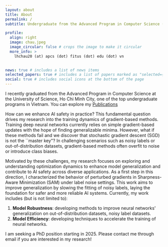 ```yaml
---
layout: about
title: About
permalink: /
subtitle: Undergraduate from the Advanced Program in Computer Science (APCS), at <a>University of Science, Ho Chi Minh City</a>

profile:
  align: right
  image: chau.jpeg
  image_circular: false # crops the image to make it circular
  more_info: >
    lhchau20 (at) apcs (dot) fitus (dot) edu (dot) vn
  

news: true # includes a list of news items
selected_papers: true # includes a list of papers marked as "selected={true}"
social: true # includes social icons at the bottom of the page
---
```


I recently graduated from the Advanced Program in Computer Science at the University of Science, Ho Chi Minh City, one of the top undergraduate programs in Vietnam. You can explore my [Publications](https://scholar.google.com/citations?user=j4ck-L4AAAAJ)

How can we enhance AI safety in practice? This fundamental question drives my research into the training dynamics of gradient-based methods. Training deep neural networks currently relies on simple gradient-based updates with the hope of finding generalizable minima. However, what if these methods fail and we discover that stochastic gradient descent (SGD) is not the ``master key"? In challenging scenarios such as noisy labels or out-of-distribution datasets, gradient-based methods often overfit to noise or introduce class biases.

Motivated by these challenges, my research focuses on exploring and understanding optimization dynamics to enhance model generalization and contribute to AI safety across diverse applications. As a first step in this direction, I characterized the behavior of perturbed gradients in Sharpness-Aware Minimization (SAM) under label noise settings. This work aims to improve generalization by slowing the fitting of noisy labels, laying the foundation for safer and more reliable AI systems. Currently, my work includes (but is not limited to):
1. **Model Robustness**: developing methods to improve neural networks' generalization on out-of-distribution datasets, noisy label datasets.
2. **Model Efficiency**: developing techniques to accelerate the training of neural networks.

I am seeking a PhD position starting in 2025. Please contact me through email if you are interested in my research!